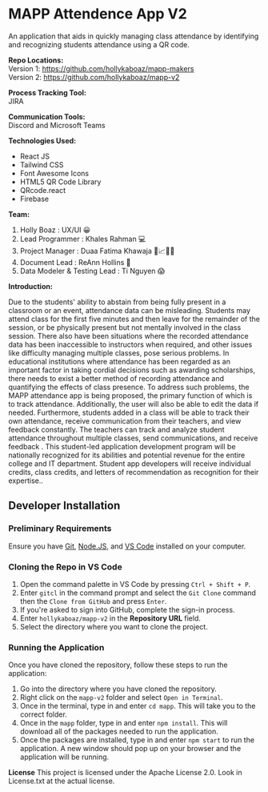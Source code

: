 # MAPP Attendence App V2<br>
An application that aids in quickly managing class attendance by identifying and recognizing students attendance using a QR code.

**Repo Locations:** <br>
Version 1: https://github.com/hollykaboaz/mapp-makers <br>
Version 2: https://github.com/hollykaboaz/mapp-v2

**Process Tracking Tool:** <br>
JIRA

**Communication Tools:** <br>
Discord and Microsoft Teams

**Technologies Used:** <br>
 * React JS
 * Tailwind CSS
 * Font Awesome Icons
 * HTML5 QR Code Library
 * QRcode.react
 * Firebase

**Team:** <br>
1. Holly Boaz : UX/UI 😀
2. Lead Programmer : Khales Rahman :computer:
3. Project Manager : Duaa Fatima Khawaja 📅📈👩‍💼
4. Document Lead : ReAnn Hollins :scroll: 
5. Data Modeler & Testing Lead : Ti Nguyen 😱

**Introduction:** <br>

Due to the students' ability to abstain from being fully present in a classroom or an event, attendance data can be misleading. Students may attend class for the first five minutes and then leave for the remainder of the session, or be physically present but not mentally involved in the class session. There also have been situations where the recorded attendance data has been inaccessible to instructors when required, and other issues like difficulty managing multiple classes, pose serious problems. In educational institutions where attendance has been regarded as an important factor in taking cordial decisions such as awarding scholarships, there needs to exist a better method of recording attendance and quantifying the effects of class presence. To address such problems, the MAPP  attendance app is being proposed, the primary function of which is to track attendance. Additionally, the user will also be able to edit the data if needed. 
Furthermore, students added in a class will be able to track their own attendance, receive communication from their teachers, and view feedback constantly. The teachers can track and analyze student attendance throughout multiple classes, send communications, and receive feedback .
This student-led application development program will be nationally recognized for its abilities and potential revenue for the entire college and IT department. Student app developers will receive individual credits, class credits, and letters of recommendation as recognition for their expertise..

## Developer Installation <br>

### Preliminary Requirements <br>
Ensure you have [Git](https://git-scm.com/downloads), [Node.JS](https://nodejs.org/en/download), and [VS Code](https://code.visualstudio.com/download) installed on your computer.<br>

### Cloning the Repo in VS Code <br>
1. Open the command palette in VS Code by pressing `Ctrl + Shift + P`.
2. Enter `gitcl` in the command prompt and select the `Git Clone` command then the `Clone from GitHub` and press `Enter`.
3. If you're asked to sign into GitHub, complete the sign-in process.
4. Enter `hollykaboaz/mapp-v2` in the **Repository URL** field.
6. Select the directory where you want to clone the project.


### Running the Application <br>
Once you have cloned the repository, follow these steps to run the application:
1. Go into the directory where you have cloned the repository.
2. Right click on the `mapp-v2` folder and select `Open in Terminal`.
3. Once in the terminal, type in and enter `cd mapp`. This will take you to the correct folder.
4. Once in the `mapp` folder, type in and enter `npm install`. This will download all of the packages needed to run the application.
5. Once the packages are installed, type in and enter `npm start` to run the application. A new window should pop up on your browser and the application will be running.

**License**
This project is  licensed under the Apache License 2.0. Look in License.txt at the actual license.
